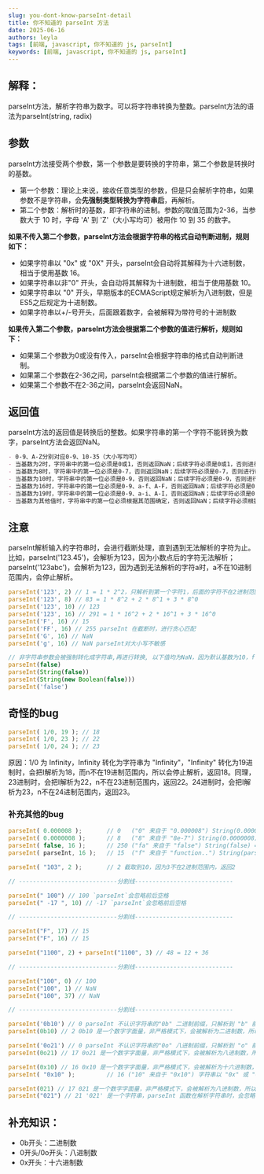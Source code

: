 ```yaml
---
slug: you-dont-know-parseInt-detail
title: 你不知道的 parseInt 方法
date: 2025-06-16
authors: leyla
tags: [前端, javascript, 你不知道的 js, parseInt]
keywords: [前端, javascript, 你不知道的 js, parseInt]
---
```

## 解释：
parseInt方法，解析字符串为数字。可以将字符串转换为整数。parseInt方法的语法为parseInt(string, radix)
<!-- truncate -->
## 参数
parseInt方法接受两个参数，第一个参数是要转换的字符串，第二个参数是转换时的基数。
- 第一个参数：理论上来说，接收任意类型的参数，但是只会解析字符串，如果参数不是字符串，会**先强制类型转换为字符串后**，再解析。
- 第二个参数：解析时的基数，即字符串的进制。参数的取值范围为2-36，当参数大于 10 时，字母 'A' 到 'Z'（大小写均可）被用作 10 到 35 的数字。

**如果不传入第二个参数，parseInt方法会根据字符串的格式自动判断进制，规则如下：**
- 如果字符串以 "0x" 或 "0X" 开头，parseInt会自动将其解释为十六进制数，相当于使用基数 16。
- 如果字符串以非"0" 开头，会自动将其解释为十进制数，相当于使用基数 10。
- 如果字符串以 "0" 开头，早期版本的ECMAScript规定解析为八进制数，但是ES5之后规定为十进制数。
- 如果字符串以+/-号开头，后面跟着数字，会被解释为带符号的十进制数
  
**如果传入第二个参数，parseInt方法会根据第二个参数的值进行解析，规则如下：**
- 如果第二个参数为0或没有传入，parseInt会根据字符串的格式自动判断进制。
- 如果第二个参数在2-36之间，parseInt会根据第二个参数的值进行解析。
- 如果第二个参数不在2-36之间，parseInt会返回NaN。

## 返回值
parseInt方法的返回值是转换后的整数。如果字符串的第一个字符不能转换为数字，parseInt方法会返回NaN。

```markdown
- 0-9、A-Z分别对应0-9、10-35（大小写均可）
- 当基数为2时，字符串中的第一位必须是0或1，否则返回NaN；后续字符必须是0或1，否则进行截断处理
- 当基数为8时，字符串中的第一位必须是0-7，否则返回NaN；后续字符必须是0-7，否则进行截断处理
- 当基数为10时，字符串中的第一位必须是0-9，否则返回NaN；后续字符必须是0-9，否则进行截断处理
- 当基数为16时，字符串中的第一位必须是0-9、a-f、A-F，否则返回NaN；后续字符必须是0-9、a-f、A-F，否则进行截断处理
- 当基数为19时，字符串中的第一位必须是0-9、a-i、A-I，否则返回NaN；后续字符必须是0-9、a-i、A-I，否则进行截断处理
- 当基数为其他值时，字符串中的第一位必须根据其范围确定，否则返回NaN；后续字符必须根据其范围确定，否则进行截断处理
```

## 注意
parseInt解析输入的字符串时，会进行截断处理，直到遇到无法解析的字符为止。比如，parseInt('123.45')，会解析为123，因为小数点后的字符无法解析；parseInt('123abc')，会解析为123，因为遇到无法解析的字符a时，a不在10进制范围内，会停止解析。

```js
parseInt('123', 2) // 1 = 1 * 2^2，只解析到第一个字符1，后面的字符不在2进制范围内
parseInt('123', 8) // 83 = 1 * 8^2 + 2 * 8^1 + 3 * 8^0
parseInt('123', 10) // 123
parseInt('123', 16) // 291 = 1 * 16^2 + 2 * 16^1 + 3 * 16^0
parseInt('F', 16) // 15
parseInt('FF', 16) // 255 parseInt 在截断时，进行贪心匹配
parseInt('G', 16) // NaN
parseInt('g', 16) // NaN parseInt对大小写不敏感
```


```js
// 非字符串参数会被强制转化成字符串,再进行转换, 以下值均为NaN，因为默认基数为10，f 不在10进制范围内
parseInt(false) 
parseInt(String(false))
parseInt(String(new Boolean(false)))
parseInt('false')
```

## 奇怪的bug
```js
parseInt( 1/0, 19 ); // 18
parseInt( 1/0, 23 ); // 22
parseInt( 1/0, 24 ); // 23
```
原因：1/0 为 Infinity，Infinity 转化为字符串为 "Infinity"，"Infinity" 转化为19进制时，会把I解析为18，而n不在19进制范围内，所以会停止解析，返回18。同理，23进制时，会把I解析为22，n不在23进制范围内，返回22。24进制时，会把I解析为23，n不在24进制范围内，返回23。

### 补充其他的bug
```js
parseInt( 0.000008 );       // 0   ("0" 来自于 "0.000008") String(0.000008) => "0.000008"
parseInt( 0.0000008 );      // 8   ("8" 来自于 "8e-7") String(0.0000008) => "8e-7"
parseInt( false, 16 );      // 250 ("fa" 来自于 "false") String(false) => "false"，截取到fa，因为l不在16进制范围内，返回fa
parseInt( parseInt, 16 );   // 15  ("f" 来自于 "function..") String(parseInt) => "function.."

parseInt( "103", 2 );       // 2 截取到10，因为3不在2进制范围内，返回2

// ----------------------------分割线----------------------------

parseInt(" 100") // 100 `parseInt`会忽略前后空格
parseInt(" -17 ", 10) // -17 `parseInt`会忽略前后空格

// ----------------------------分割线----------------------------

parseInt("F", 17) // 15
parseInt("F", 16) // 15

parseInt("1100", 2) + parseInt("1100", 3) // 48 = 12 + 36

// ----------------------------分割线----------------------------

parseInt("100", 0) // 100
parseInt("100", 1) // NaN
parseInt("100", 37) // NaN

// ----------------------------分割线----------------------------

parseInt('0b10') // 0 parseInt 不认识字符串的"0b" 二进制前缀，只解析到 "b" 前面的 0。
parseInt(0b10) // 2 0b10 是一个数字字面量，非严格模式下，会被解析为二进制数，所以0b10 = 1 * 2^1 = 2

parseInt('0o21') // 0 parseInt 不认识字符串的"0o" 八进制前缀，只解析到 "o" 前面的 0。
parseInt(0o21) // 17 0o21 是一个数字字面量，非严格模式下，会被解析为八进制数，所以0o21 = 2 * 8^1 + 1 * 8^0 = 17

parseInt(0x10) // 16 0x10 是一个数字字面量，非严格模式下，会被解析为十六进制数，所以0x10 = 1 * 16^1 + 0 * 16^0 = 16
parseInt( "0x10" );         // 16 ("10" 来自于 "0x10") 字符串以 "0x" 或 "0X" 开头，parseInt 会自动将其解释为十六进制数，相当于使用基数 16。截取掉0x，使用10进行解析，返回16。10 = 1 * 16^1 + 0 * 16^0

parseInt(021) // 17 021 是一个数字字面量，非严格模式下，会被解析为八进制数，所以021 = 2 * 8^1 + 1 * 8^0 = 17
parseInt("021") // 21 '021' 是一个字符串，parseInt 函数在解析字符串时，会忽略前导零。
```


## 补充知识：
- 0b开头：二进制数
- 0开头/0o开头：八进制数
- 0x开头：十六进制数
